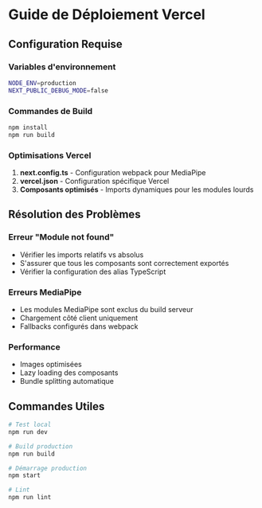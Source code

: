 # Guide de Déploiement Vercel

## Configuration Requise

### Variables d'environnement
```bash
NODE_ENV=production
NEXT_PUBLIC_DEBUG_MODE=false
```

### Commandes de Build
```bash
npm install
npm run build
```

### Optimisations Vercel

1. **next.config.ts** - Configuration webpack pour MediaPipe
2. **vercel.json** - Configuration spécifique Vercel
3. **Composants optimisés** - Imports dynamiques pour les modules lourds

## Résolution des Problèmes

### Erreur "Module not found"
- Vérifier les imports relatifs vs absolus
- S'assurer que tous les composants sont correctement exportés
- Vérifier la configuration des alias TypeScript

### Erreurs MediaPipe
- Les modules MediaPipe sont exclus du build serveur
- Chargement côté client uniquement
- Fallbacks configurés dans webpack

### Performance
- Images optimisées
- Lazy loading des composants
- Bundle splitting automatique

## Commandes Utiles

```bash
# Test local
npm run dev

# Build production
npm run build

# Démarrage production
npm start

# Lint
npm run lint
``` 